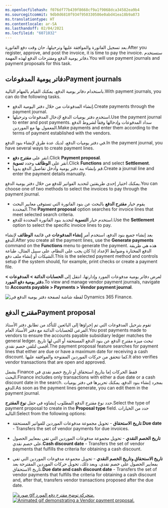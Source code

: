 ```yaml
---
ms.openlocfilehash: f076df77b439f8668cf9a1f9068dca34582ea9b4
ms.sourcegitcommit: 9db0d6810f934f950330586e0abd41ea18b9a873
ms.translationtype: HT
ms.contentlocale: ar-SA
ms.lasthandoff: 02/04/2021
ms.locfileid: "6071032"
---
```

<span data-ttu-id="44a5c-101">بعد تسجيل الفاتورة والموافقة عليها وترحيلها، حان وقت دفع الفاتورة.</span><span class="sxs-lookup"><span data-stu-id="44a5c-101">After you register, approve, and post the invoice, it is time to pay the invoice.</span></span> <span data-ttu-id="44a5c-102">ستستخدم دفاتر يومية الدفع ومقترحات الدفع لهذه المهمة.</span><span class="sxs-lookup"><span data-stu-id="44a5c-102">You will use payment journals and payment proposals for this task.</span></span>

## <a name="payment-journals"></a><span data-ttu-id="44a5c-103">دفاتر يومية المدفوعات</span><span class="sxs-lookup"><span data-stu-id="44a5c-103">Payment journals</span></span> 

<span data-ttu-id="44a5c-104">باستخدام دفاتر يومية الدفع، يمكنك القيام بالمهام التالية.</span><span class="sxs-lookup"><span data-stu-id="44a5c-104">With payment journals, you can do the following tasks.</span></span>

- <span data-ttu-id="44a5c-105">إنشاء المدفوعات من خلال دفتر اليومية الدفع.</span><span class="sxs-lookup"><span data-stu-id="44a5c-105">Create payments through the payment journal.</span></span>
- <span data-ttu-id="44a5c-106">استخدم دفتر يوميات الدفع لإدخال المدفوعات وترحيلها.</span><span class="sxs-lookup"><span data-stu-id="44a5c-106">Use the payment journal to enter and post payments.</span></span> <span data-ttu-id="44a5c-107">سداد المدفوعات وإدخالها وفقاً لشروط الدفع المعمول بها مع الموردين.</span><span class="sxs-lookup"><span data-stu-id="44a5c-107">Make payments and enter them according to the terms of payment established with the vendors.</span></span> 

<span data-ttu-id="44a5c-108">في دفتر يوميات الدفع، لديك عدة طرق لإنشاء بنود الدفع.</span><span class="sxs-lookup"><span data-stu-id="44a5c-108">In the payment journal, you have several ways to create payment lines.</span></span>

- <span data-ttu-id="44a5c-109">انقر على **مقترح دفع**.</span><span class="sxs-lookup"><span data-stu-id="44a5c-109">Click **Payment proposal**.</span></span>
- <span data-ttu-id="44a5c-110">انقر على **الوظائف** وحدد **تسوية**.</span><span class="sxs-lookup"><span data-stu-id="44a5c-110">Click **Functions** and select **Settlement**.</span></span>
- <span data-ttu-id="44a5c-111">قم بإنشاء بند دفتر يومية وأدخل تفاصيل الدفع يدوياً.</span><span class="sxs-lookup"><span data-stu-id="44a5c-111">Create a journal line and enter the payment details manually.</span></span>

<span data-ttu-id="44a5c-112">يمكنك اختيار إحدى طريقتين لتحديد الفواتير للدفع من خلال دفتر يومية الدفع.</span><span class="sxs-lookup"><span data-stu-id="44a5c-112">You can choose one of two methods to select the invoices to pay through the payment journal.</span></span>

- <span data-ttu-id="44a5c-113">يقوم خيار **مقترح الدفع** بالبحث عن بنود الفاتورة التي تستوفي معايير البحث المحددة.</span><span class="sxs-lookup"><span data-stu-id="44a5c-113">The **Payment proposal** option searches for invoice lines that meet selected search criteria.</span></span>
- <span data-ttu-id="44a5c-114">استخدم خيار **التسوية** لتحديد بنود الفاتورة المحددة للدفع.</span><span class="sxs-lookup"><span data-stu-id="44a5c-114">Use the **Settlement** option to select the specific invoice lines to pay.</span></span>

<span data-ttu-id="44a5c-115">بعد إنشاء جميع بنود الدفع، استخدم أمر **إنشاء المدفوعات** في قائمة **الوظائف** لإنشاء الدفع.</span><span class="sxs-lookup"><span data-stu-id="44a5c-115">After you create all the payment lines, use the **Generate payments** command on the **Functions** menu to generate the payment.</span></span> <span data-ttu-id="44a5c-116">هذه هي طريقة الدفع المختارة وضوابط الإعداد إذا كان يجب على النظام، على سبيل المثال، طباعة الشيكات أو إنشاء ملف دفع.</span><span class="sxs-lookup"><span data-stu-id="44a5c-116">This is the selected payment method and controls setup if the system should, for example, print checks or create a payment file.</span></span>

<span data-ttu-id="44a5c-117">لعرض دفاتر يومية مدفوعات المورد وإدارتها، انتقل إلى **الحسابات الدائنة > المدفوعات > دفتر يومية دفع المورد**.</span><span class="sxs-lookup"><span data-stu-id="44a5c-117">To view and manage vendor payment journals, navigate to **Accounts payable > Payments > Vendor payment journal**.</span></span>


![لقطة شاشة لصفحة دفتر يومية الدفع في Dynamics 365 Finance.](../media/payment-journal.png)

## <a name="payment-proposal"></a><span data-ttu-id="44a5c-119">مقترح الدفع</span><span class="sxs-lookup"><span data-stu-id="44a5c-119">Payment proposal</span></span> 

<span data-ttu-id="44a5c-120">تقوم بترحيل المدفوعات التي تم إجراؤها إلى البائعين للتأكد من تطابق دفتر الأستاذ الفرعي للحسابات الدائنة مع دفتر الأستاذ العام.</span><span class="sxs-lookup"><span data-stu-id="44a5c-120">You post payments made to vendors to ensure the accounts payable subsidiary ledger matches the general ledger.</span></span> <span data-ttu-id="44a5c-121">تبحث ميزة مقترح الدفع عن بنود الدفع المستحقة أو التي لها تاريخ أقصى لتلقي خصم نقدي.</span><span class="sxs-lookup"><span data-stu-id="44a5c-121">The payment proposal feature searches for payment lines that either are due or have a maximum date for receiving a cash discount.</span></span> <span data-ttu-id="44a5c-122">كما تتحقق من حركات الموردين المفتوحة والموافقة عليها.</span><span class="sxs-lookup"><span data-stu-id="44a5c-122">It also verifies vendor transactions that are open and approved.</span></span>

<span data-ttu-id="44a5c-123">يشمل Finance فقط الحركات إما بتاريخ استحقاق أو تاريخ خصم نقدي في البحث.</span><span class="sxs-lookup"><span data-stu-id="44a5c-123">Finance includes only transactions with either a due date or a cash discount date in the search.</span></span> <span data-ttu-id="44a5c-124">بمجرد إنشاء بنود الدفع، يمكنك تحريرها في دفتر يوميات الدفع.</span><span class="sxs-lookup"><span data-stu-id="44a5c-124">As soon as the payment lines generate, you can edit them in the payment journal.</span></span>

<span data-ttu-id="44a5c-125">حدد نوع مقترح الدفع المطلوب إنشاؤه في حقل **نوع المقترح**.</span><span class="sxs-lookup"><span data-stu-id="44a5c-125">Select the type of payment proposal to create in the **Proposal type** field.</span></span> <span data-ttu-id="44a5c-126">حدد من الخيارات التالية:</span><span class="sxs-lookup"><span data-stu-id="44a5c-126">Select from the following options:</span></span>

- <span data-ttu-id="44a5c-127">**تاريخ الاستحقاق** - تحويل مجموعة مدفوعات الموردين للفواتير المستحقة.</span><span class="sxs-lookup"><span data-stu-id="44a5c-127">**Due date** - Transfers the set of vendor payments for due invoices.</span></span>
- <span data-ttu-id="44a5c-128">**تاريخ الخصم النقدي** - تحويل مجموعة مدفوعات الموردين التي تفي بمعايير الحصول على خصم نقدي.</span><span class="sxs-lookup"><span data-stu-id="44a5c-128">**Cash discount date** - Transfers the set of vendor payments that fulfills the criteria for obtaining a cash discount.</span></span>
- <span data-ttu-id="44a5c-129">**تاريخ الاستحقاق وتاريخ الخصم النقدي** - تحويل مجموعة مدفوعات الموردين التي تفي بمعايير الحصول على خصم نقدي، وبعد ذلك، تحويل حركات الموردين المقترحة بعد تاريخ الاستحقاق.</span><span class="sxs-lookup"><span data-stu-id="44a5c-129">**Due date and cash discount date** - Transfers the set of vendor payments that fulfills the criteria for obtaining a cash discount and, after that, transfers vendor transactions proposed after the due date.</span></span>

    <span data-ttu-id="44a5c-130">[![صورة gif متحركة توضح مقترح دفع المورد.](../media/proposal-1.gif)](../media/proposal-1.gif#lightbox)</span><span class="sxs-lookup"><span data-stu-id="44a5c-130">[![Animated gif demonstrating a Vendor payment proposal.](../media/proposal-1.gif)](../media/proposal-1.gif#lightbox)</span></span>
